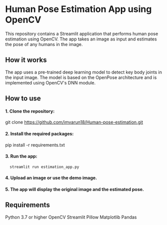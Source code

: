 # Human Pose Estimation App using OpenCV
This repository contains a Streamlit application that performs human pose estimation using OpenCV. The app takes an image as input and estimates the pose of any humans in the image.

## How it works
The app uses a pre-trained deep learning model to detect key body joints in the input image. The model is based on the OpenPose architecture and is implemented using OpenCV's DNN module.

## How to use
#### 1. Clone the repository:
   git clone https://github.com/imvarun18/Human-pose-estimation.git

#### 2. Install the required packages:
   pip install -r requirements.txt

#### 3. Run the app:
      streamlit run estimation_app.py
   
#### 4. Upload an image or use the demo image.
   
#### 5. The app will display the original image and the estimated pose.

## Requirements
Python 3.7 or higher
OpenCV
Streamlit
Pillow
Matplotlib
Pandas
